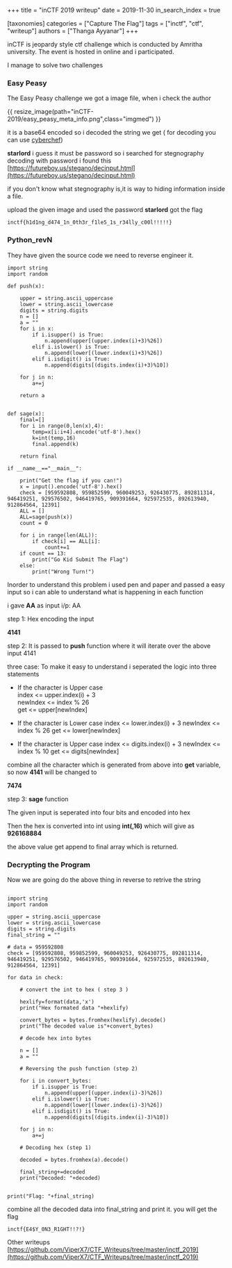 +++
title = "inCTF 2019 writeup"
date = 2019-11-30
in_search_index = true

[taxonomies]
categories = ["Capture The Flag"]
tags = ["inctf", "ctf", "writeup"]
authors = ["Thanga Ayyanar"]
+++

inCTF is jeopardy style ctf challenge which is conducted by Amritha university. 
The event is hosted in online and i participated.

I manage to solve two challenges

<!-- more -->

### Easy Peasy

The Easy Peasy challenge we got a image file, when i check the author 

{{ resize_image(path="inCTF-2019/easy_peasy_meta_info.png",class="imgmed") }}

it is a base64 encoded so i decoded the string we get ( for decoding you can
use [cyberchef](https://gchq.github.io/CyberChef))

**starlord** i guess it must be password so i searched for stegnography
decoding with password i found this
[https://futureboy.us/stegano/decinput.html](https://futureboy.us/stegano/decinput.html)

if you don't know what stegnography is,it is way to hiding information inside
a file.

upload the given image and used the password **starlord** got the flag

```
inctf{h1d1ng_d474_1n_0th3r_f1le5_1s_r34lly_c00l!!!!!}
```

### Python_revN

They have given the source code we need to reverse engineer it.

```py3
import string
import random

def push(x):
    
	upper = string.ascii_uppercase
	lower = string.ascii_lowercase
	digits = string.digits
	n = []
	a = ""
	for i in x:
		if i.isupper() is True:
			n.append(upper[(upper.index(i)+3)%26])
		elif i.islower() is True:
			n.append(lower[(lower.index(i)+3)%26])
		elif i.isdigit() is True:
			n.append(digits[(digits.index(i)+3)%10])
	
	for j in n:
		a+=j

	return a
    

def sage(x): 
	final=[] 
	for i in range(0,len(x),4):
		temp=x[i:i+4].encode('utf-8').hex()
		k=int(temp,16)
		final.append(k)
    
	return final

if __name__=="__main__":
	
	print("Get the flag if you can!")
	x = input().encode('utf-8').hex()
	check = [959592808, 959852599, 960049253, 926430775, 892811314, 946419251, 929576502, 946419765, 909391664, 925972535, 892613940, 912864564, 12391]
	ALL = []
	ALL=sage(push(x))
	count = 0

	for i in range(len(ALL)):
		if check[i] == ALL[i]:
			count+=1
	if count == 13:
		print("Go Kid Submit The Flag")
	else:
		print("Wrong Turn!")

```


Inorder to understand this problem i used pen and paper and passed a easy input
so i can able to understand what is happening in each function

i gave **AA** as input
i/p:
AA

step 1: Hex encoding the input

**4141**

step 2: It is passed to **push** function where it will iterate over the above input 4141

three case:
    To make it easy to understand i seperated the logic into three statements

* If the character is Upper case  
        index <= upper.index(i) + 3  
        newIndex <= index % 26  
        get <= upper[newIndex]  

* If the character is Lower case 
        index <= lower.index(i) + 3
        newIndex <= index % 26
        get <= lower[newIndex]
     
* If the character is Upper case 
        index <= digits.index(i) + 3
        newIndex <= index % 10
        get <= digits[newIndex]

combine all the character which is generated from above into __get__ variable, 
so now **4141** will be changed to 

**7474**

step 3: **sage** function

The given input is seperated into four bits and encoded into hex

Then the hex is converted into int using __int(<hex>,16)__ which will give as
**926168884**

the above value get append to final array which is returned.


### Decrypting the Program

Now we are going do the above thing in reverse to retrive the string

```py3

import string
import random

upper = string.ascii_uppercase
lower = string.ascii_lowercase
digits = string.digits
final_string = ""

# data = 959592808
check = [959592808, 959852599, 960049253, 926430775, 892811314, 946419251, 929576502, 946419765, 909391664, 925972535, 892613940, 912864564, 12391]

for data in check:

    # convert the int to hex ( step 3 )

    hexlify=format(data,'x')
    print("Hex formated data "+hexlify)

    convert_bytes = bytes.fromhex(hexlify).decode()
    print("The decoded value is"+convert_bytes)

    # decode hex into bytes

    n = []
    a = ""

    # Reversing the push function (step 2)

    for i in convert_bytes:
        if i.isupper is True:
            n.append(upper[(upper.index(i)-3)%26])
        elif i.islower() is True:
            n.append(lower[(lower.index(i)-3)%26])
        elif i.isdigit() is True:
            n.append(digits[(digits.index(i)-3)%10])

    for j in n:
        a+=j

    # Decoding hex (step 1)

    decoded = bytes.fromhex(a).decode()

    final_string+=decoded
    print("Decoded: "+decoded)


print("Flag: "+final_string)

```

combine all the decoded data into final_string and print it. you will get the 
flag

```
inctf{E4$Y_0N3_R1GHT!!?!}
```

Other writeups
[https://github.com/ViperX7/CTF_Writeups/tree/master/inctf_2019](https://github.com/ViperX7/CTF_Writeups/tree/master/inctf_2019)

